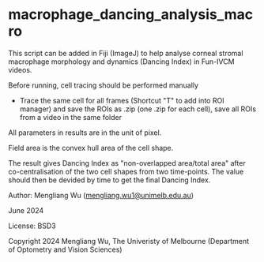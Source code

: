 # macrophage_dancing_analysis_macro
This script can be added in Fiji (ImageJ) to help analyse corneal stromal macrophage morphology and dynamics (Dancing Index) in Fun-IVCM videos.

Before running, cell tracing should be performed manually
 - Trace the same cell for all frames (Shortcut "T" to add into ROI manager) and save the ROIs as .zip (one .zip for each cell), save all ROIs from a video in the same folder

All parameters in results are in the unit of pixel.

Field area is the convex hull area of the cell shape.

The result gives Dancing Index as "non-overlapped area/total area" after co-centralisation of the two cell shapes from two time-points. The value should then be devided by time to get the final Dancing Index.

Author: Mengliang Wu (mengliang.wu1@unimelb.edu.au)

June 2024

License: BSD3

Copyright 2024 Mengliang Wu, The Univeristy of Melbourne (Department of Optometry and Vision Sciences)
